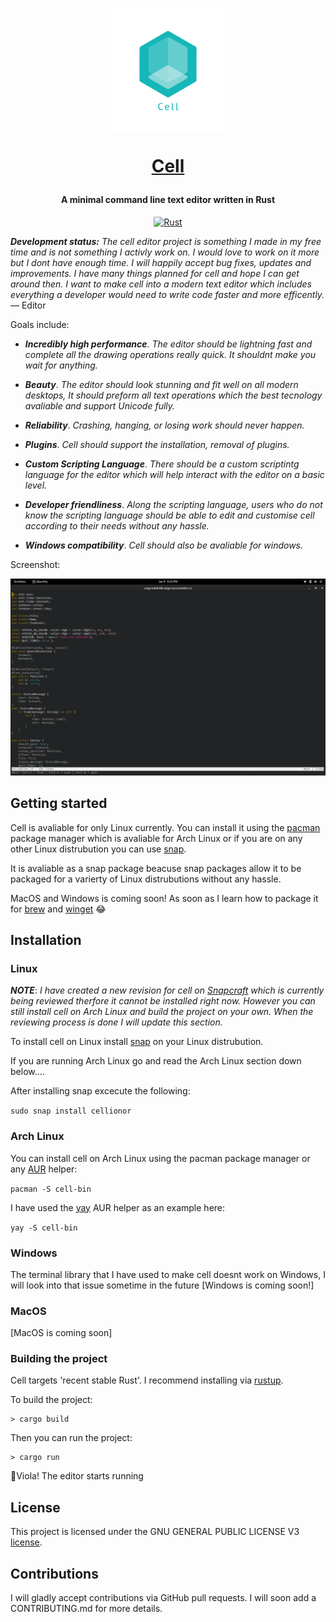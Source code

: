 <h1 align="center">
  <a href="https://github.com/ShaharyarAhmed-bot/cell"><img src="icons/cell.png" alt="Cell" width="200" height="200"/></a><br>
  
  <a href="https://github.com/ShaharyarAhmed-bot/cell">Cell</a>
  
</h1>


<h4 align="center">A minimal command line text editor written in Rust</h4>

<center><a href="https://www.rust-lang.org/"><img alt="Rust" src="https://img.shields.io/badge/-Rust-C93A42?style=flat-square&logo=rust&logoColor=black%22"></a> </center>



***Development status:*** *The cell editor project is something I made in my free
time and is not something I activly work on. I would love to work on it more but
I dont have enough time. I will happily accept bug fixes, updates and improvements.
I have many things planned for cell and hope I can get around then. I want to make 
cell into a modern text editor which includes everything a developer would need
to write code faster and more efficently.*   
— Editor

Goals include:

* ***Incredibly high performance***. *The editor should be lightning fast and complete
  all the drawing operations really quick. It shouldnt make you wait for anything.*              

* ***Beauty***. *The editor should look stunning and fit well on all modern desktops,
  It should preform all text operations which the best tecnology avaliable
  and support Unicode fully.*

* ***Reliability***. *Crashing, hanging, or losing work should never happen.*

* ***Plugins***. *Cell should support the installation, removal of plugins.*

* ***Custom Scripting Language***. *There should be a custom scriptintg language for
the editor which will help interact with the editor on a basic level.*

* ***Developer friendliness***. *Along the scripting language, users who do not know 
the scripting language should be able to edit and customise cell according 
to their needs without any hassle.*

* ***Windows compatibility***. *Cell should also be avaliable for windows.*

Screenshot:

![cell screenshot](/images/screenshots/cell-screenshot.png?raw=true)


## Getting started

Cell is avaliable for only Linux currently. You can install it using the <a href="https://wiki.archlinux.org/title/pacman">pacman</a> package manager 
which is avaliable for Arch Linux or if you are on any other Linux distrubution you can use <a href="https://snapcraft.io/">snap</a>.

It is avaliable as a snap package beacuse snap packages allow it to be packaged for a varierty of
Linux distrubutions without any hassle.

MacOS and Windows is coming soon! As soon as I learn how to package it for <a href="https://brew.sh/">brew</a> and <a href ="https://docs.microsoft.com/en-us/windows/package-manager/winget/">winget</a> 😂

## Installation
### Linux

***NOTE***: *I have created a new revision for cell on <a href="https://snapcraft.io">Snapcraft</a> which is currently being reviewed therfore it cannot be installed right now. However you can still install cell on Arch Linux and build the project on your own. When the reviewing process is done I will update this section.*


To install cell on Linux install <a href="https://snapcraft.io/docs/installing-snapd">snap</a>
on your Linux distrubution.

If you are running Arch Linux go and read the Arch Linux section down below....

After installing snap excecute the following:

`sudo snap install cellionor`



### Arch Linux

You can install cell on Arch Linux using the pacman package manager or any <a href="https://wiki.archlinux.org/title/AUR_helpers">AUR</a> helper:

`pacman -S cell-bin`

I have used the <a href="https://github.com/Jguer/yay">yay</a> AUR helper as an example here:

`yay -S cell-bin`


### Windows
The terminal library that I have used to make cell doesnt work on Windows, I will look into that issue sometime in the future
[Windows is coming soon!]


### MacOS
[MacOS is coming soon]


### Building the project

Cell targets 'recent stable Rust'. I recommend installing via [rustup](https://www.rustup.rs).

To build the project:

```
> cargo build
```

Then you can run the project:

```
> cargo run
```

🥳Viola! The editor starts running


## License

This project is licensed under the GNU GENERAL PUBLIC LICENSE V3 [license](LICENSE).


## Contributions

I will gladly accept contributions via GitHub pull requests. I will
soon add a CONTRIBUTING.md for more details.
